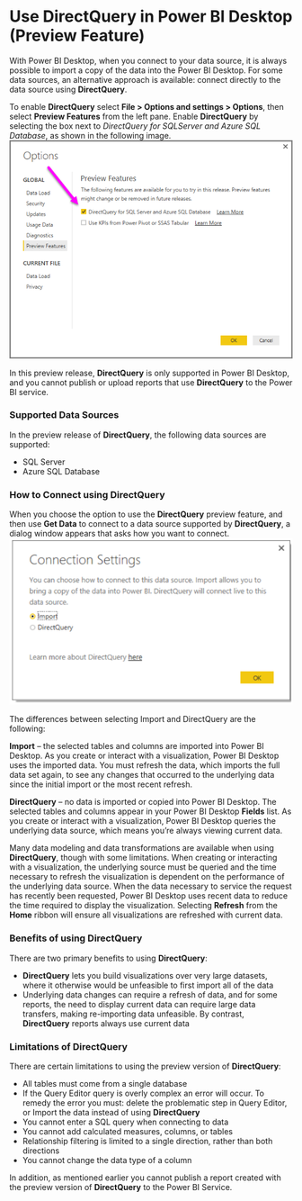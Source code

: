 <properties 
   pageTitle="Use DirectQuery in Power BI Desktop (Preview Feature)"
   description="Use DirectQuery in Power BI Desktop (Preview Feature)"
   services="powerbi" 
   documentationCenter="" 
   authors="davidiseminger" 
   manager="mblythe" 
   editor=""
   tags=""/>
 
<tags
   ms.service="powerbi"
   ms.devlang="NA"
   ms.topic="article"
   ms.tgt_pltfrm="NA"
   ms.workload="powerbi"
   ms.date="10/27/2015"
   ms.author="davidi"/>

# Use DirectQuery in Power BI Desktop (Preview Feature)  

With Power BI Desktop, when you connect to your data source, it is always possible to import a copy of the data into the Power BI Desktop. For some data sources, an alternative approach is available: connect directly to the data source using **DirectQuery**.

To enable **DirectQuery** select **File &gt; Options and settings &gt; Options**, then select **Preview Features** from the left pane. Enable **DirectQuery** by selecting the box next to *DirectQuery for SQLServer and Azure SQL Database*, as shown in the following image.  
![](media/powerbi-dekstop-use-directquery/DirectQuery_1.png)

In this preview release, **DirectQuery** is only supported in Power BI Desktop, and you cannot publish or upload reports that use **DirectQuery** to the Power BI service.

### Supported Data Sources  
In the preview release of **DirectQuery**, the following data sources are supported:  
-   SQL Server
-   Azure SQL Database

### How to Connect using DirectQuery  
When you choose the option to use the **DirectQuery** preview feature, and then use **Get Data** to connect to a data source supported by **DirectQuery**, a dialog window appears that asks how you want to connect.  
![](media/powerbi-dekstop-use-directquery/DirectQuery_2.png)

The differences between selecting Import and DirectQuery are the following:

**Import** – the selected tables and columns are imported into Power BI Desktop. As you create or interact with a visualization, Power BI Desktop uses the imported data. You must refresh the data, which imports the full data set again, to see any changes that occurred to the underlying data since the initial import or the most recent refresh.

**DirectQuery** – no data is imported or copied into Power BI Desktop. The selected tables and columns appear in your Power BI Desktop **Fields** list. As you create or interact with a visualization, Power BI Desktop queries the underlying data source, which means you’re always viewing current data.

Many data modeling and data transformations are available when using **DirectQuery**, though with some limitations. When creating or interacting with a visualization, the underlying source must be queried and the time necessary to refresh the visualization is dependent on the performance of the underlying data source. When the data necessary to service the request has recently been requested, Power BI Desktop uses recent data to reduce the time required to display the visualization. Selecting **Refresh** from the **Home** ribbon will ensure all visualizations are refreshed with current data.

### Benefits of using DirectQuery  
There are two primary benefits to using **DirectQuery**:  
-   **DirectQuery** lets you build visualizations over very large datasets, where it otherwise would be unfeasible to first import all of the data
-   Underlying data changes can require a refresh of data, and for some reports, the need to display current data can require large data transfers, making re-importing data unfeasible. By contrast, **DirectQuery** reports always use current data

### Limitations of DirectQuery  
There are certain limitations to using the preview version of **DirectQuery**:  
-   All tables must come from a single database
-   If the Query Editor query is overly complex an error will occur. To remedy the error you must: delete the problematic step in Query Editor, or Import the data instead of using **DirectQuery**
-   You cannot enter a SQL query when connecting to data
-   You cannot add calculated measures, columns, or tables
-   Relationship filtering is limited to a single direction, rather than both directions
-   You cannot change the data type of a column

In addition, as mentioned earlier you cannot publish a report created with the preview version of **DirectQuery** to the Power BI Service.